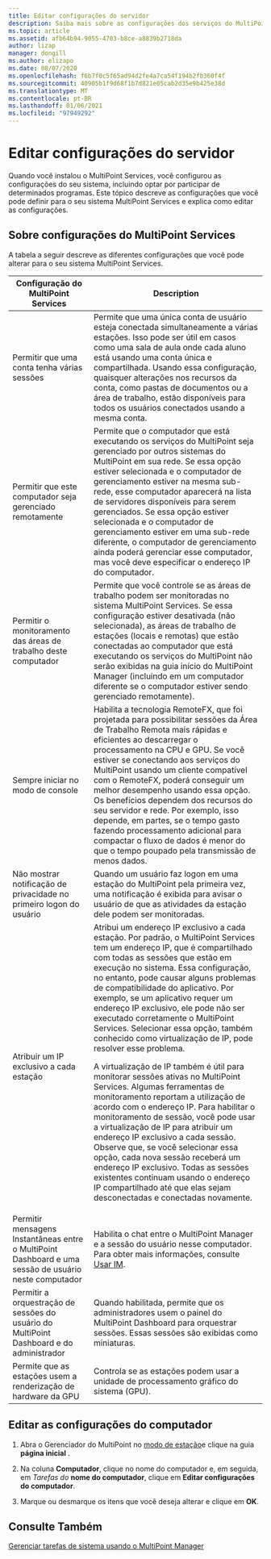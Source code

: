 ```yaml
---
title: Editar configurações do servidor
description: Saiba mais sobre as configurações dos serviços do MultiPoint
ms.topic: article
ms.assetid: afb64b94-9055-4703-b8ce-a8839b2718da
author: lizap
manager: dongill
ms.author: elizapo
ms.date: 08/07/2020
ms.openlocfilehash: f6b7f0c5f65ad94d2fe4a7ca54f194b2fb360f4f
ms.sourcegitcommit: 40905b1f9d68f1b7d821e05cab2d35e9b425e38d
ms.translationtype: MT
ms.contentlocale: pt-BR
ms.lasthandoff: 01/06/2021
ms.locfileid: "97949292"
---
```

# <a name="edit-server-settings"></a>Editar configurações do servidor
Quando você instalou o MultiPoint Services, você configurou as configurações do seu sistema, incluindo optar por participar de determinados programas. Este tópico descreve as configurações que você pode definir para o seu sistema MultiPoint Services e explica como editar as configurações.

## <a name="about-multipoint-services-settings"></a>Sobre configurações do MultiPoint Services
A tabela a seguir descreve as diferentes configurações que você pode alterar para o seu sistema MultiPoint Services.

|Configuração do MultiPoint Services|Description|
|-----------------------------------------------------------------------------------------|---------------|
|Permitir que uma conta tenha várias sessões|Permite que uma única conta de usuário esteja conectada simultaneamente a várias estações. Isso pode ser útil em casos como uma sala de aula onde cada aluno está usando uma conta única e compartilhada. Usando essa configuração, quaisquer alterações nos recursos da conta, como pastas de documentos ou a área de trabalho, estão disponíveis para todos os usuários conectados usando a mesma conta.|
|Permitir que este computador seja gerenciado remotamente|Permite que o computador que está executando os serviços do MultiPoint seja gerenciado por outros sistemas do MultiPoint em sua rede. Se essa opção estiver selecionada e o computador de gerenciamento estiver na mesma sub-rede, esse computador aparecerá na lista de servidores disponíveis para serem gerenciados. Se essa opção estiver selecionada e o computador de gerenciamento estiver em uma sub-rede diferente, o computador de gerenciamento ainda poderá gerenciar esse computador, mas você deve especificar o endereço IP do computador.|
|Permitir o monitoramento das áreas de trabalho deste computador|Permite que você controle se as áreas de trabalho podem ser monitoradas no sistema MultiPoint Services. Se essa configuração estiver desativada (não selecionada), as áreas de trabalho de estações (locais e remotas) que estão conectadas ao computador que está executando os serviços do MultiPoint não serão exibidas na guia início do MultiPoint Manager (incluindo em um computador diferente se o computador estiver sendo gerenciado remotamente).|
|Sempre iniciar no modo de console|Habilita a tecnologia RemoteFX, que foi projetada para possibilitar sessões da Área de Trabalho Remota mais rápidas e eficientes ao descarregar o processamento na CPU e GPU. Se você estiver se conectando aos serviços do MultiPoint usando um cliente compatível com o RemoteFX, poderá conseguir um melhor desempenho usando essa opção. Os benefícios dependem dos recursos do seu servidor e rede. Por exemplo, isso depende, em partes, se o tempo gasto fazendo processamento adicional para compactar o fluxo de dados é menor do que o tempo poupado pela transmissão de menos dados.|
|Não mostrar notificação de privacidade no primeiro logon do usuário|Quando um usuário faz logon em uma estação do MultiPoint pela primeira vez, uma notificação é exibida para avisar o usuário de que as atividades da estação dele podem ser monitoradas.|
|Atribuir um IP exclusivo a cada estação|Atribui um endereço IP exclusivo a cada estação. Por padrão, o MultiPoint Services tem um endereço IP, que é compartilhado com todas as sessões que estão em execução no sistema. Essa configuração, no entanto, pode causar alguns problemas de compatibilidade do aplicativo. Por exemplo, se um aplicativo requer um endereço IP exclusivo, ele pode não ser executado corretamente o MultiPoint Services. Selecionar essa opção, também conhecido como virtualização de IP, pode resolver esse problema.<p>A virtualização de IP também é útil para monitorar sessões ativas no MultiPoint Services. Algumas ferramentas de monitoramento reportam a utilização de acordo com o endereço IP. Para habilitar o monitoramento de sessão, você pode usar a virtualização de IP para atribuir um endereço IP exclusivo a cada sessão. Observe que, se você selecionar essa opção, cada nova sessão receberá um endereço IP exclusivo. Todas as sessões existentes continuam usando o endereço IP compartilhado até que elas sejam desconectadas e conectadas novamente.|
|Permitir mensagens Instantâneas entre o MultiPoint Dashboard e uma sessão de usuário neste computador|Habilita o chat entre o MultiPoint Manager e a sessão do usuário nesse computador. Para obter mais informações, consulte [Usar IM](Use-IM.md).|
|Permitir a orquestração de sessões do usuário do MultiPoint Dashboard e do administrador|Quando habilitada, permite que os administradores usem o painel do MultiPoint Dashboard para orquestrar sessões. Essas sessões são exibidas como miniaturas.|
|Permite que as estações usem a renderização de hardware da GPU|Controla se as estações podem usar a unidade de processamento gráfico do sistema (GPU).|

## <a name="editing-the-computer-settings"></a>Editar as configurações do computador

1.  Abra o Gerenciador do MultiPoint no [modo de estação](Switch-Between-Modes.md)e clique na guia **página inicial** .

2.  Na coluna **Computador**, clique no nome do computador e, em seguida, em *Tarefas do* **nome do computador**, clique em **Editar configurações do computador**.

3.  Marque ou desmarque os itens que você deseja alterar e clique em **OK**.

## <a name="see-also"></a>Consulte Também
[Gerenciar tarefas de sistema usando o MultiPoint Manager](Manage-System-Tasks-Using-MultiPoint-Manager.md)

